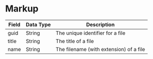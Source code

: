 # Markup

| Field | Data Type | Description |
|  --- |  --- |  --- | 
| guid | String | The unique identifier for a file |
| title | String | The title of a file |
| name | String | The filename \(with extension\) of a file |

